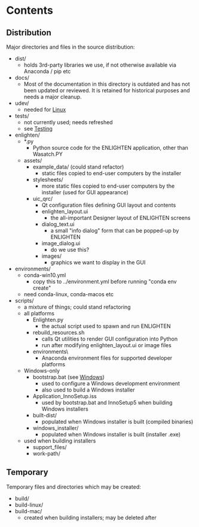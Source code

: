 # Contents

## Distribution

Major directories and files in the source distribution:

- dist/
    - holds 3rd-party libraries we use, if not otherwise available via Anaconda / pip etc
- docs/
    - Most of the documentation in this directory is outdated and has not been updated
      or reviewed.  It is retained for historical purposes and needs a major cleanup.
- udev/
    - needed for [Linux](BUILD_LINUX.md)
- tests/
    - not currently used; needs refreshed
    - see [Testing](TESTING.md)
- enlighten/
    - \*.py 
        - Python source code for the ENLIGHTEN application, other than Wasatch.PY 
    - assets/
        - example\_data/ (could stand refactor)
            - static files copied to end-user computers by the installer
        - stylesheets/
            - more static files copied to end-user computers by the installer (used for GUI appearance)
        - uic\_qrc/
            - Qt configuration files defining GUI layout and contents
            - enlighten\_layout.ui
                - the all-important Designer layout of ENLIGHTEN screens
            - dialog\_text.ui
                - a small "info dialog" form that can be popped-up by ENLIGHTEN
            - image\_dialog.ui
                - do we use this?
            - images/
                - graphics we want to display in the GUI
- environments/
    - conda-win10.yml
        - copy this to ../environment.yml before running "conda env create"
    - need conda-linux, conda-macos etc
- scripts/ 
    - a mixture of things; could stand refactoring
    - all platforms
        - Enlighten.py
            - the actual script used to spawn and run ENLIGHTEN
        - rebuild\_resources.sh
            - calls Qt utilities to render GUI configuration into Python
            - run after modifying enlighten\_layout.ui or image files
        - environments\
            - Anaconda environment files for supported developer platforms
    - Windows-only
        - bootstrap.bat (see [Windows](BUILD_WIN11.md))
            - used to configure a Windows development environment 
            - also used to build a Windows installer
        - Application\_InnoSetup.iss
            - used by bootstrap.bat and InnoSetup5 when building Windows installers
        - built-dist/
            - populated when Windows installer is built (compiled binaries)
        - windows\_installer/ 
            - populated when Windows installer is built (installer .exe)
    - used when building installers
        - support\_files/
        - work-path/

## Temporary 

Temporary files and directories which may be created:

- build/
- build-linux/
- build-mac/
    - created when building installers; may be deleted after
